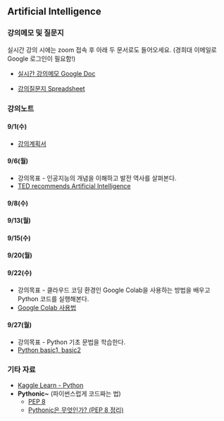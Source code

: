 ## Artificial Intelligence

### 강의메모 및 질문지

 실시간 강의 시에는 zoom 접속 후 아래 두 문서로도 들어오세요. (경희대 이메일로 Google 로그인이 필요함!)

* [실시간 강의메모 Google Doc](https://docs.google.com/document/d/1j9M9fUVV00nIqfAcCgJIv39C9kBlE7_dbp-_Dn9lGAI)

* [강의질문지 Spreadsheet](https://docs.google.com/spreadsheets/d/1ycRpgNQ_74vtBtou3lds-UU52QI8AwGvHm45ah58Whc)


### 강의노트

#### 9/1(수)

* [강의계획서](https://sugang.khu.ac.kr/core?attribute=lectPlan&p_year=2021&p_term=20&p_teach=027799&p_code=IE32300&p_subjt=IE323&lang=ko&loginYn=N&schedule_cd=hakbu&fake=1630693292972)

#### 9/6(월)

* 강의목표 - 인공지능의 개념을 이해하고 발전 역사를 살펴본다.
* [TED recommends Artificial Intelligence](https://cooltool.com/blog/7-best-ted-videos-about-artificial-intelligence)

#### 9/8(수)
#### 9/13(월)
#### 9/15(수)
#### 9/20(월)

#### 9/22(수)

* 강의목표 - 클라우드 코딩 환경인 Google Colab을 사용하는 방법을 배우고 Python 코드를 실행해본다.
* [Google Colab 사용법](https://docs.google.com/document/d/1dNI-H5wLt23CE1kA0C7XHus5Z04WcYLFdqRtiKh4sfQ/edit)

#### 9/27(월)

* 강의목표 - Python 기초 문법을 학습한다.
* [Python basic1, basic2](https://github.com/jjyjung/python)

### 기타 자료
* [Kaggle Learn - Python](https://www.kaggle.com/learn/python)
* __Pythonic~__ (파이썬스럽게 코드짜는 법)
  - [PEP 8](https://www.python.org/dev/peps/pep-0008/)
  - [Pythonic은 무엇인가? (PEP 8 정리)](https://codechacha.com/ko/pythonic-and-pep8/)
